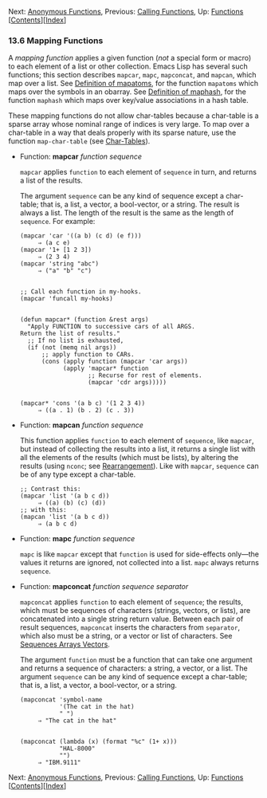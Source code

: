 <!-- This is the GNU Emacs Lisp Reference Manual
corresponding to Emacs version 27.2.

Copyright (C) 1990-1996, 1998-2021 Free Software Foundation,
Inc.

Permission is granted to copy, distribute and/or modify this document
under the terms of the GNU Free Documentation License, Version 1.3 or
any later version published by the Free Software Foundation; with the
Invariant Sections being "GNU General Public License," with the
Front-Cover Texts being "A GNU Manual," and with the Back-Cover
Texts as in (a) below.  A copy of the license is included in the
section entitled "GNU Free Documentation License."

(a) The FSF's Back-Cover Text is: "You have the freedom to copy and
modify this GNU manual.  Buying copies from the FSF supports it in
developing GNU and promoting software freedom." -->

<!-- Created by GNU Texinfo 6.7, http://www.gnu.org/software/texinfo/ -->

Next: [Anonymous Functions](Anonymous-Functions.html), Previous: [Calling Functions](Calling-Functions.html), Up: [Functions](Functions.html)   \[[Contents](index.html#SEC_Contents "Table of contents")]\[[Index](Index.html "Index")]

### 13.6 Mapping Functions

A *mapping function* applies a given function (*not* a special form or macro) to each element of a list or other collection. Emacs Lisp has several such functions; this section describes `mapcar`, `mapc`, `mapconcat`, and `mapcan`, which map over a list. See [Definition of mapatoms](Creating-Symbols.html#Definition-of-mapatoms), for the function `mapatoms` which maps over the symbols in an obarray. See [Definition of maphash](Hash-Access.html#Definition-of-maphash), for the function `maphash` which maps over key/value associations in a hash table.

These mapping functions do not allow char-tables because a char-table is a sparse array whose nominal range of indices is very large. To map over a char-table in a way that deals properly with its sparse nature, use the function `map-char-table` (see [Char-Tables](Char_002dTables.html)).

*   Function: **mapcar** *function sequence*

    `mapcar` applies `function` to each element of `sequence` in turn, and returns a list of the results.

    The argument `sequence` can be any kind of sequence except a char-table; that is, a list, a vector, a bool-vector, or a string. The result is always a list. The length of the result is the same as the length of `sequence`. For example:

        (mapcar 'car '((a b) (c d) (e f)))
             ⇒ (a c e)
        (mapcar '1+ [1 2 3])
             ⇒ (2 3 4)
        (mapcar 'string "abc")
             ⇒ ("a" "b" "c")

    ```
    ```

        ;; Call each function in my-hooks.
        (mapcar 'funcall my-hooks)

    ```
    ```

        (defun mapcar* (function &rest args)
          "Apply FUNCTION to successive cars of all ARGS.
        Return the list of results."
          ;; If no list is exhausted,
          (if (not (memq nil args))
              ;; apply function to CARs.
              (cons (apply function (mapcar 'car args))
                    (apply 'mapcar* function
                           ;; Recurse for rest of elements.
                           (mapcar 'cdr args)))))

    ```
    ```

        (mapcar* 'cons '(a b c) '(1 2 3 4))
             ⇒ ((a . 1) (b . 2) (c . 3))

<!---->

*   Function: **mapcan** *function sequence*

    This function applies `function` to each element of `sequence`, like `mapcar`, but instead of collecting the results into a list, it returns a single list with all the elements of the results (which must be lists), by altering the results (using `nconc`; see [Rearrangement](Rearrangement.html)). Like with `mapcar`, `sequence` can be of any type except a char-table.

        ;; Contrast this:
        (mapcar 'list '(a b c d))
             ⇒ ((a) (b) (c) (d))
        ;; with this:
        (mapcan 'list '(a b c d))
             ⇒ (a b c d)

<!---->

*   Function: **mapc** *function sequence*

    `mapc` is like `mapcar` except that `function` is used for side-effects only—the values it returns are ignored, not collected into a list. `mapc` always returns `sequence`.

<!---->

*   Function: **mapconcat** *function sequence separator*

    `mapconcat` applies `function` to each element of `sequence`; the results, which must be sequences of characters (strings, vectors, or lists), are concatenated into a single string return value. Between each pair of result sequences, `mapconcat` inserts the characters from `separator`, which also must be a string, or a vector or list of characters. See [Sequences Arrays Vectors](Sequences-Arrays-Vectors.html).

    The argument `function` must be a function that can take one argument and returns a sequence of characters: a string, a vector, or a list. The argument `sequence` can be any kind of sequence except a char-table; that is, a list, a vector, a bool-vector, or a string.

        (mapconcat 'symbol-name
                   '(The cat in the hat)
                   " ")
             ⇒ "The cat in the hat"

    ```
    ```

        (mapconcat (lambda (x) (format "%c" (1+ x)))
                   "HAL-8000"
                   "")
             ⇒ "IBM.9111"

Next: [Anonymous Functions](Anonymous-Functions.html), Previous: [Calling Functions](Calling-Functions.html), Up: [Functions](Functions.html)   \[[Contents](index.html#SEC_Contents "Table of contents")]\[[Index](Index.html "Index")]

